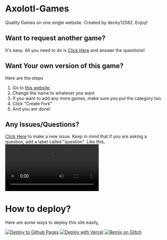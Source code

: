 # Axolotl-Games

Quality Games on one single website.
Created by decky12582.
Enjoy!

## Want to request another game?

It's easy. All you need to do is [Click Here](https://docs.google.com/forms/d/e/1FAIpQLSfSbZL4wXsbZAhc0RL5dUUnoCNf2FshiW9zkBlD6uBVPsoFtA/viewform) and answer the questions!

## Want Your own version of this game?

Here are the steps

1. Go to [this website](https://github.com/Quartz-Tech-Network/Axolotl-Games/fork).
2. Change the name to whatever you want
3. If you want to add any more games, make sure you put the category too.
4. Click "Create Fork"
5. And you are done!

## Any Issues/Questions?

[Click Here](https://github.com/Quartz-Tech-Network/Axolotl-Games/issues/new) to make a new issue.
Keep in mind that if you are asking a question, add a label called "question". Like this,
<video src="https://user-images.githubusercontent.com/63011256/233715206-49bb3710-bf6a-4573-8773-6b1d28e3e719.mp4" controls="controls" 
       style="max-width: 730px;"></video>

# How to deploy?

Here are some ways to deploy this site easily,

[![Deploy to Github Pages](https://user-images.githubusercontent.com/63011256/234146088-8baa5405-1946-4356-b77a-f8831023bd15.png)]() [![Deploy with Vercel](https://vercel.com/button)](https://vercel.com/new/clone?repository-url=https://github.com/Quartz-Tech-Network/Axolotl-Games) [![Remix on Glitch](https://user-images.githubusercontent.com/63011256/234268868-43f80f4e-6a3a-4b65-9b54-9e2e5930ac65.svg)](https://glitch.com/edit/#!/import/github/Quartz-Tech-Network/Axolotl-Games)
